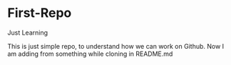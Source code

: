 # First-Repo
Just Learning

This is just simple repo, to understand how we can work on Github.
Now I am adding from something while cloning in README.md
